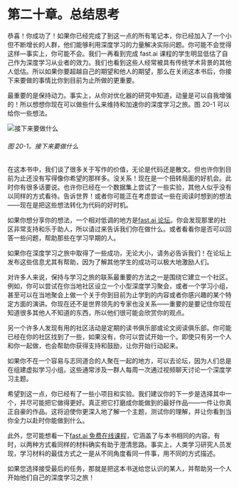 # 第二十章。总结思考

恭喜！你成功了！如果你已经完成了到这一点的所有笔记本，你已经加入了一个小但不断增长的人群，他们能够利用深度学习的力量解决实际问题。你可能不会觉得这样—事实上，你可能不会。我们一再看到完成 fast.ai 课程的学生明显低估了自己作为深度学习从业者的效力。我们也看到这些人经常被具有传统学术背景的其他人低估。所以如果你要超越自己的期望和他人的期望，那么在关闭这本书后，你接下来要做的事情比你到目前为止所做的更重要。

最重要的是保持动力。事实上，从你对优化器的研究中知道，动量是可以自我增强的！所以想想你现在可以做些什么来维持和加速你的深度学习之旅。图 20-1 可以给你一些想法。

![接下来要做什么](img/dlcf_2001.png)

###### 图 20-1。接下来要做什么

在这本书中，我们谈了很多关于写作的价值，无论是代码还是散文。但也许你到目前为止还没有写得像你希望的那样多。没关系！现在是一个扭转局面的好机会。此时你有很多话要说。也许你已经在一个数据集上尝试了一些实验，其他人似乎没有以同样的方式看待。告诉世界！或者你可能正在考虑尝试一些在阅读时想到的想法——现在是把这些想法转化为代码的好时机。

如果你想分享你的想法，一个相对低调的地方是[fast.ai 论坛](https://forums.fast.ai)。你会发现那里的社区非常支持和乐于助人，所以请过来告诉我们你在做什么。或者看看你是否可以回答一些问题，帮助那些在学习早期的人。

如果你在深度学习之旅中取得了一些成功，无论大小，请务必告诉我们！在论坛上发布这些信息尤其有帮助，因为了解其他学生的成功可以极大地激励人们。

对许多人来说，保持与学习之旅的联系最重要的方法之一是围绕它建立一个社区。例如，你可以尝试在你当地社区设立一个小型深度学习聚会，或者一个学习小组，甚至可以在当地聚会上做一个关于你到目前为止学到的内容或者你感兴趣的某个特定方面的演讲。你现在还不是世界领先的专家也没关系——重要的是要记住你现在知道很多其他人不知道的东西，所以他们很可能会欣赏你的观点。

另一个许多人发现有用的社区活动是定期的读书俱乐部或论文阅读俱乐部。你可能已经在你的社区找到了一些，如果没有，你可以尝试开始一个。即使只有另一个人和你一起做，也会帮助你获得支持和鼓励，让你开始行动起来。

如果你不在一个容易与志同道合的人聚在一起的地方，可以去论坛，因为人们总是在组建虚拟学习小组。这些通常涉及一群人每周一次通过视频聊天讨论一个深度学习主题。

希望到这一点，你已经有了一些小项目和实验。我们建议你的下一步是选择其中一个，并尽可能把它做得更好。真正把它打磨成你能做到的最好作品——一件让你真正自豪的作品。这将迫使你更深入地了解一个主题，测试你的理解，并让你看到当你全力以赴时你能做到什么。

此外，您可能想看一下[fast.ai 免费在线课程](https://course.fast.ai)，它涵盖了与本书相同的内容。有时，以两种方式看同样的材料确实有助于澄清思路。事实上，人类学习研究人员发现，学习材料的最佳方式之一是从不同角度看同一件事，用不同的方式描述。

如果您选择接受最后的任务，那就是把这本书送给您认识的某人，并帮助另一个人开始他们自己的深度学习之旅！
